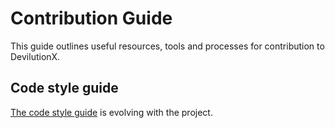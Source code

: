 # Contribution Guide

This guide outlines useful resources, tools and processes for contribution to
DevilutionX.

## Code style guide

[The code style guide](https://github.com/diasurgical/devilutionX/wiki/Code-Style) is evolving with the project.
